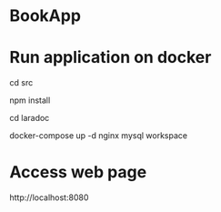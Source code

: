 # BookApp

# Run application on docker

cd src

npm install

cd laradoc

docker-compose up -d nginx mysql workspace

# Access web page
http://localhost:8080
